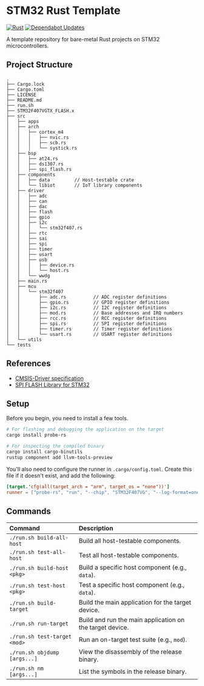 # STM32 Rust Template

[![Rust](https://github.com/shishir-dey/stm32-rust-template/actions/workflows/rust.yml/badge.svg)](https://github.com/shishir-dey/stm32-rust-template/actions/workflows/rust.yml) [![Dependabot Updates](https://github.com/shishir-dey/stm32-rust-template/actions/workflows/dependabot/dependabot-updates/badge.svg)](https://github.com/shishir-dey/stm32-rust-template/actions/workflows/dependabot/dependabot-updates)

A template repository for bare-metal Rust projects on STM32 microcontrollers.

## Project Structure

```
.
├── Cargo.lock
├── Cargo.toml
├── LICENSE
├── README.md
├── run.sh
├── STM32F407VGTX_FLASH.x
├── src
│   ├── apps
│   ├── arch
│   │   ├── cortex_m4
│   │   │   ├── nvic.rs
│   │   │   ├── scb.rs
│   │   │   └── systick.rs
│   ├── bsp
│   │   ├── at24.rs
│   │   ├── ds1307.rs
│   │   ├── spi_flash.rs
│   ├── components
│   │   ├── data         // Host-testable crate
│   │   └── libiot       // IoT library components
│   ├── driver
│   │   ├── adc
│   │   ├── can
│   │   ├── dac
│   │   ├── flash
│   │   ├── gpio
│   │   ├── i2c
│   │   │   └── stm32f407.rs
│   │   ├── rtc
│   │   ├── sai
│   │   ├── spi
│   │   ├── timer
│   │   ├── usart
│   │   ├── usb
│   │   │   ├── device.rs
│   │   │   └── host.rs
│   │   └── wwdg
│   ├── main.rs
│   ├── mcu
│   │   └── stm32f407
│   │       ├── adc.rs          // ADC register definitions
│   │       ├── gpio.rs         // GPIO register definitions
│   │       ├── i2c.rs          // I2C register definitions
│   │       ├── mod.rs          // Base addresses and IRQ numbers
│   │       ├── rcc.rs          // RCC register definitions
│   │       ├── spi.rs          // SPI register definitions
│   │       ├── timer.rs        // Timer register definitions
│   │       └── usart.rs        // USART register definitions
│   └── utils
└── tests
```

## References

- [CMSIS-Driver specification](https://arm-software.github.io/CMSIS_5/Driver/html/index.html)
- [SPI FLASH Library for STM32](https://github.com/nimaltd/spif)

## Setup

Before you begin, you need to install a few tools.

```bash
# For flashing and debugging the application on the target
cargo install probe-rs

# For inspecting the compiled binary
cargo install cargo-binutils
rustup component add llvm-tools-preview
```

You'll also need to configure the runner in `.cargo/config.toml`. Create this file if it doesn't exist, and add the following:

```toml
[target.'cfg(all(target_arch = "arm", target_os = "none"))']
runner = ["probe-rs", "run", "--chip", "STM32F407VG", "--log-format=oneline"] # Replace with your target chip
```

## Commands

| Command | Description |
| :--- | :--- |
| `./run.sh build-all-host` | Build all host-testable components. |
| `./run.sh test-all-host` | Test all host-testable components. |
| `./run.sh build-host <pkg>` | Build a specific host component (e.g., `data`). |
| `./run.sh test-host <pkg>` | Test a specific host component (e.g., `data`). |
| `./run.sh build-target` | Build the main application for the target device. |
| `./run.sh run-target` | Build and run the main application on the target device. |
| `./run.sh test-target <mod>` | Run an on-target test suite (e.g., `mod`). |
| `./run.sh objdump [args...]` | View the disassembly of the release binary. |
| `./run.sh nm [args...]`| List the symbols in the release binary. |
